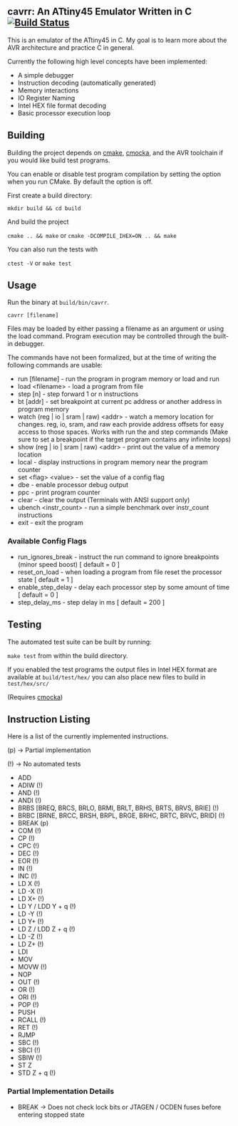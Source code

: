 ## cavrr: An ATtiny45 Emulator Written in C [![Build Status](https://travis-ci.org/benghaem/cavrr.svg?branch=master)](https://travis-ci.org/benghaem/cavrr)

This is an emulator of the ATtiny45 in C. My goal is to learn more
about the AVR architecture and practice C in general.

Currently the following high level concepts have been implemented:

* A simple debugger
* Instruction decoding (automatically generated)
* Memory interactions
* IO Register Naming
* Intel HEX file format decoding
* Basic processor execution loop

## Building

Building the project depends on [cmake](https://github.com/Kitware/CMake), [cmocka](https://github.com/clibs/cmocka),
and the AVR toolchain if you would like build test programs.

You can enable or disable test program compilation by setting the option when
you run CMake. By default the option is off.

First create a build directory:

`mkdir build && cd build`

And build the project

`cmake .. && make` or `cmake -DCOMPILE_IHEX=ON .. && make`

You can also run the tests with

`ctest -V` or `make test`

## Usage

Run the binary at `build/bin/cavrr`.

`cavrr [filename]`

Files may be loaded by either passing a filename as an argument or using the load command.
Program execution may be controlled through the built-in debugger.

The commands have not been formalized, but at the time of writing the following commands are usable:

* run [filename] - run the program in program memory or load and run
* load &lt;filename&gt; - load a program from file
* step [n] - step forward 1 or n instructions
* bt [addr] - set breakpoint at current pc address or another address in program memory
* watch (reg | io | sram | raw) &lt;addr&gt; - watch a memory location for changes. reg, io, sram, and
raw each provide address offsets for easy access to those spaces. Works with run the and step commands (Make sure to set a breakpoint if the target program contains any infinite loops)
* show (reg | io | sram | raw) &lt;addr&gt; - print out the value of a memory location
* local - display instructions in program memory near the program counter
* set &lt;flag&gt; &lt;value&gt; - set the value of a config flag
* dbe  - enable processor debug output
* ppc  - print program counter
* clear - clear the output (Terminals with ANSI support only)
* ubench &lt;instr_count&gt; - run a simple benchmark over instr_count instructions
* exit - exit the program

### Available Config Flags

* run_ignores_break - instruct the run command to ignore breakpoints (minor speed boost) [ default = 0 ]
* reset_on_load - when loading a program from file reset the processor state [ default = 1 ]
* enable_step_delay - delay each processor step by some amount of time [ default = 0 ]
* step_delay_ms - step delay in ms [ default = 200 ]


## Testing

The automated test suite can be built by running:

`make test` from within the build directory.

If you enabled the test programs the output files in Intel HEX format are available
at `build/test/hex/` you can also place new files to build
in `test/hex/src/`

(Requires [cmocka](https://github.com/clibs/cmocka))

## Instruction Listing

Here is a list of the currently implemented instructions.

(p) -&gt; Partial implementation

(!) -&gt; No automated tests

* ADD
* ADIW (!)
* AND (!)
* ANDI (!)
* BRBS \[BREQ, BRCS, BRLO, BRMI, BRLT, BRHS, BRTS, BRVS, BRIE\] (!)
* BRBC \[BRNE, BRCC, BRSH, BRPL, BRGE, BRHC, BRTC, BRVC, BRID\] (!)
* BREAK (p)
* COM (!)
* CP (!)
* CPC (!)
* DEC (!)
* EOR (!)
* IN (!)
* INC (!)
* LD X (!)
* LD -X (!)
* LD X+ (!)
* LD Y / LDD Y + q (!)
* LD -Y (!)
* LD Y+ (!)
* LD Z / LDD Z + q (!)
* LD -Z (!)
* LD Z+ (!)
* LDI
* MOV
* MOVW (!)
* NOP
* OUT (!)
* OR (!)
* ORI (!)
* POP (!)
* PUSH
* RCALL (!)
* RET (!)
* RJMP
* SBC (!)
* SBCI (!)
* SBIW (!)
* ST Z
* STD Z + q (!)

### Partial Implementation Details

* BREAK -&gt; Does not check lock bits or JTAGEN / OCDEN fuses before entering
stopped state
